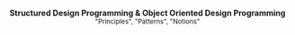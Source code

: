 <p align="center">
	<b>Structured Design Programming & Object Oriented Design Programming</b>
	<br/>
	<sub>"Principles", "Patterns", "Notions"</sub>
</p>
